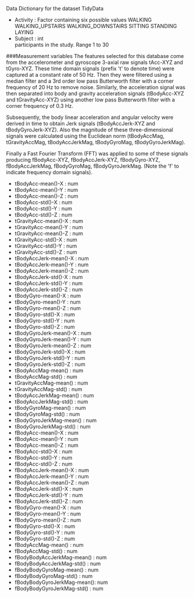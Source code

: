  Data Dictionary for the dataset TidyData
 
* Activity                   : Factor containing six possible values
									WALKING
									WALKING_UPSTAIRS
									WALKING_DOWNSTAIRS
									SITTING
									STANDING
									LAYING
* Subject                    : int  
									participants in the study. Range 1 to 30
									
###Measurement variables
The features selected for this database come from the accelerometer and gyroscope 3-axial raw signals tAcc-XYZ and tGyro-XYZ. These time domain signals (prefix 't' to denote time) were captured at a constant rate of 50 Hz. Then they were filtered using a median filter and a 3rd order low pass Butterworth filter with a corner frequency of 20 Hz to remove noise. Similarly, the acceleration signal was then separated into body and gravity acceleration signals (tBodyAcc-XYZ and tGravityAcc-XYZ) using another low pass Butterworth filter with a corner frequency of 0.3 Hz. 

Subsequently, the body linear acceleration and angular velocity were derived in time to obtain Jerk signals (tBodyAccJerk-XYZ and tBodyGyroJerk-XYZ). Also the magnitude of these three-dimensional signals were calculated using the Euclidean norm (tBodyAccMag, tGravityAccMag, tBodyAccJerkMag, tBodyGyroMag, tBodyGyroJerkMag). 

Finally a Fast Fourier Transform (FFT) was applied to some of these signals producing fBodyAcc-XYZ, fBodyAccJerk-XYZ, fBodyGyro-XYZ, fBodyAccJerkMag, fBodyGyroMag, fBodyGyroJerkMag. (Note the 'f' to indicate frequency domain signals).

* tBodyAcc-mean()-X          : num
* tBodyAcc-mean()-Y          : num
* tBodyAcc-mean()-Z          : num
* tBodyAcc-std()-X           : num
* tBodyAcc-std()-Y           : num
* tBodyAcc-std()-Z           : num
* tGravityAcc-mean()-X       : num
* tGravityAcc-mean()-Y       : num
* tGravityAcc-mean()-Z       : num
* tGravityAcc-std()-X        : num
* tGravityAcc-std()-Y        : num
* tGravityAcc-std()-Z        : num
* tBodyAccJerk-mean()-X      : num
* tBodyAccJerk-mean()-Y      : num
* tBodyAccJerk-mean()-Z      : num
* tBodyAccJerk-std()-X       : num
* tBodyAccJerk-std()-Y       : num
* tBodyAccJerk-std()-Z       : num
* tBodyGyro-mean()-X         : num
* tBodyGyro-mean()-Y         : num
* tBodyGyro-mean()-Z         : num
* tBodyGyro-std()-X          : num
* tBodyGyro-std()-Y          : num
* tBodyGyro-std()-Z          : num
* tBodyGyroJerk-mean()-X     : num
* tBodyGyroJerk-mean()-Y     : num
* tBodyGyroJerk-mean()-Z     : num
* tBodyGyroJerk-std()-X      : num
* tBodyGyroJerk-std()-Y      : num
* tBodyGyroJerk-std()-Z      : num
* tBodyAccMag-mean()         : num
* tBodyAccMag-std()          : num
* tGravityAccMag-mean()      : num
* tGravityAccMag-std()       : num
* tBodyAccJerkMag-mean()     : num
* tBodyAccJerkMag-std()      : num
* tBodyGyroMag-mean()        : num
* tBodyGyroMag-std()         : num
* tBodyGyroJerkMag-mean()    : num
* tBodyGyroJerkMag-std()     : num
* fBodyAcc-mean()-X          : num
* fBodyAcc-mean()-Y          : num
* fBodyAcc-mean()-Z          : num
* fBodyAcc-std()-X           : num
* fBodyAcc-std()-Y           : num
* fBodyAcc-std()-Z           : num
* fBodyAccJerk-mean()-X      : num
* fBodyAccJerk-mean()-Y      : num
* fBodyAccJerk-mean()-Z      : num
* fBodyAccJerk-std()-X       : num
* fBodyAccJerk-std()-Y       : num
* fBodyAccJerk-std()-Z       : num
* fBodyGyro-mean()-X         : num
* fBodyGyro-mean()-Y         : num
* fBodyGyro-mean()-Z         : num
* fBodyGyro-std()-X          : num
* fBodyGyro-std()-Y          : num
* fBodyGyro-std()-Z          : num
* fBodyAccMag-mean()         : num
* fBodyAccMag-std()          : num
* fBodyBodyAccJerkMag-mean() : num
* fBodyBodyAccJerkMag-std()  : num
* fBodyBodyGyroMag-mean()    : num
* fBodyBodyGyroMag-std()     : num
* fBodyBodyGyroJerkMag-mean(): num
* fBodyBodyGyroJerkMag-std() : num

